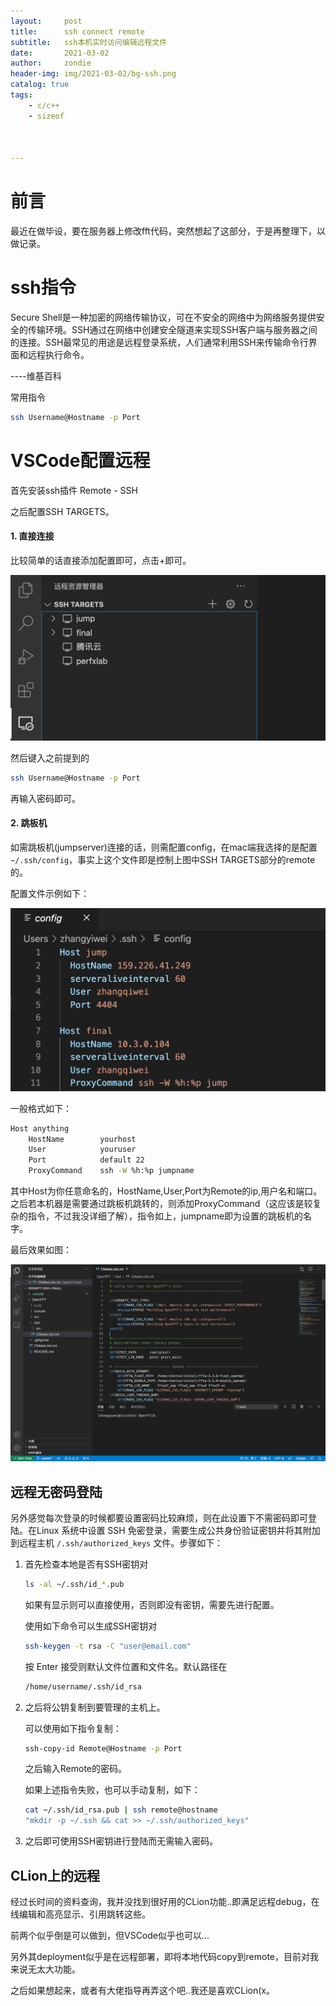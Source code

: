 ```yaml
---
layout:     post
title:      ssh connect remote
subtitle:   ssh本机实时访问编辑远程文件
date:       2021-03-02
author:     zondie
header-img: img/2021-03-02/bg-ssh.png
catalog: true
tags:
    - c/c++
    - sizeof
    


---
```


# 前言

最近在做毕设，要在服务器上修改fft代码，突然想起了这部分，于是再整理下，以做记录。

# ssh指令

Secure Shell是一种加密的网络传输协议，可在不安全的网络中为网络服务提供安全的传输环境。SSH通过在网络中创建安全隧道来实现SSH客户端与服务器之间的连接。SSH最常见的用途是远程登录系统，人们通常利用SSH来传输命令行界面和远程执行命令。

----维基百科

常用指令

```bash
ssh Username@Hostname -p Port
```

# VSCode配置远程

首先安装ssh插件 Remote - SSH

之后配置SSH TARGETS。

#### 1. 直接连接

比较简单的话直接添加配置即可，点击+即可。

<img src="../img/2021-03-02/1.jpg" style="zoom:50%;" />

然后键入之前提到的

```bash
ssh Username@Hostname -p Port
```

再输入密码即可。

#### 2. 跳板机

如需跳板机(jumpserver)连接的话，则需配置config，在mac端我选择的是配置` ~/.ssh/config`，事实上这个文件即是控制上图中SSH TARGETS部分的remote的。

配置文件示例如下：

<img src="../img/2021-03-02/2.jpg" alt="2" style="zoom:50%;" />

一般格式如下：

```bash
Host anything
	HostName 		yourhost
	User	 		youruser
	Port	 		default 22
	ProxyCommand 	ssh -W %h:%p jumpname
```

其中Host为你任意命名的，HostName,User,Port为Remote的ip,用户名和端口。之后若本机器是需要通过跳板机跳转的，则添加ProxyCommand（这应该是较复杂的指令，不过我没详细了解），指令如上，jumpname即为设置的跳板机的名字。

最后效果如图：

<img src="../img/2021-03-02/3.jpg" alt="3" style="zoom:50%;" />

## 远程无密码登陆

另外感觉每次登录的时候都要设置密码比较麻烦，则在此设置下不需密码即可登陆。在Linux 系统中设置 SSH 免密登录，需要生成公共身份验证密钥并将其附加到远程主机 `/.ssh/authorized_keys` 文件。步骤如下：

1. 首先检查本地是否有SSH密钥对

   ```bash
   ls -al ~/.ssh/id_*.pub
   ```

   如果有显示则可以直接使用，否则即没有密钥，需要先进行配置。

   使用如下命令可以生成SSH密钥对

   ```bash
   ssh-keygen -t rsa -C "user@email.com"
   ```

   按 Enter 接受则默认文件位置和文件名。默认路径在

   ```bash
   /home/username/.ssh/id_rsa
   ```

2. 之后将公钥复制到要管理的主机上。

   可以使用如下指令复制：

   ```bash
   ssh-copy-id Remote@Hostname -p Port
   ```

   之后输入Remote的密码。

   如果上述指令失败，也可以手动复制，如下：

   ```bash
   cat ~/.ssh/id_rsa.pub | ssh remote@hostname
   "mkdir -p ~/.ssh && cat >> ~/.ssh/authorized_keys"
   ```

3. 之后即可使用SSH密钥进行登陆而无需输入密码。

## CLion上的远程

经过长时间的资料查询，我并没找到很好用的CLion功能..即满足远程debug，在线编辑和高亮显示、引用跳转这些。

前两个似乎倒是可以做到，但VSCode似乎也可以...

另外其deployment似乎是在远程部署，即将本地代码copy到remote，目前对我来说无太大功能。

之后如果想起来，或者有大佬指导再弄这个吧..我还是喜欢CLion(x。

